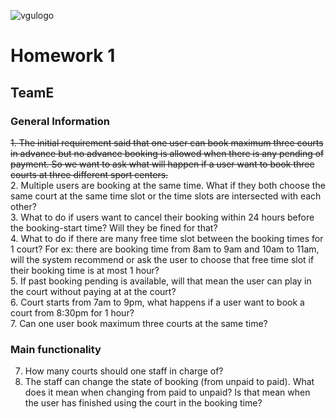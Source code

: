 ![vgulogo](https://github.com/nguyentringuyencool/Images/blob/master/vgulogo.png)
# **Homework 1**
## **TeamE**
### **General Information** ###
~~1. The initial requirement said that one user can book maximum three courts in advance but no advance booking is allowed when there is any pending of payment. So we want to ask what will happen if a user want to book three courts at three different sport centers.~~  
2. Multiple users are booking at the same time. What if they both choose the same court at the same time slot or the time slots are intersected with each other?  
3. What to do if users want to cancel their booking within 24 hours before the booking-start time? Will they be fined for that?  
4. What to do if there are many free time slot between the booking times for 1 court? For ex: there are booking time from 8am to 9am and 10am to 11am, will the system recommend or ask the user to choose that free time slot if their booking time is at most 1 hour?  
5. If past booking pending is available, will that mean the user can play in the court without paying at at the court?  
6. Court starts from 7am to 9pm, what happens if a user want to book a court from 8:30pm for 1 hour?  
7. Can one user book maximum three courts at the same time?  
### **Main functionality** ###
7. How many courts should one staff in charge of?  
8. The staff can change the state of booking (from unpaid to paid). What does it mean when changing from paid to unpaid? Is that mean when the user has finished using the court in the booking time?  
